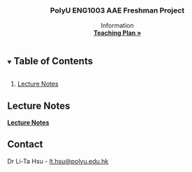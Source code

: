 
<p align="center">

  <h3 align="center">PolyU ENG1003 AAE Freshman Project</h3>

  <p align="center">
    Information
    <br />
    <a href="PolyU_ENG1003_AAE_FP/blob/main/LT%20HSU%20ENG1003%20Teaching%20Plan%202021-22%20S1.docx"><strong>Teaching Plan »</strong></a>
    <br />
  </p>
</p>



<!-- TABLE OF CONTENTS -->
<details open="open">
  <summary><h2 style="display: inline-block">Table of Contents</h2></summary>
  <ol>
    <li>
      <a href="#lecture-notes">Lecture Notes</a>
    </li>
  </ol>
</details>



<!-- Lecture Notes -->
## Lecture Notes
<a href="Lecture%20Notes/"><strong>Lecture Notes</strong></a>

<!-- CONTACT -->
## Contact
Dr Li-Ta Hsu -  lt.hsu@polyu.edu.hk






